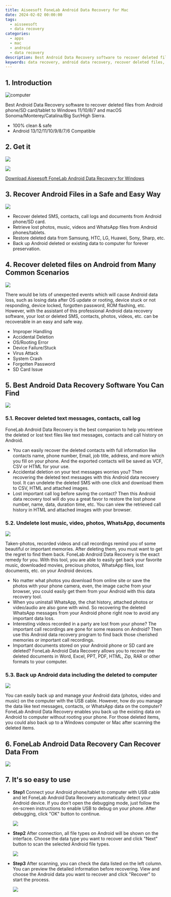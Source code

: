 ```yaml
---
title: Aiseesoft FoneLab Android Data Recovery for Mac
date: 2024-02-02 00:00:00
tags: 
  - aisseesoft
  - data recovery
categories: 
  - apps
  - mac
  - android
  - data recovery
description: Best Android Data Recovery software to recover deleted files from Android phone/SD card/tablet to Windows 11/10/8/7 and macOS Sonoma/Monterey/Catalina/Big Sur/High Sierra.
keywords: data recovery, android data recovery, recover deleted files, recover deleted text messages, recover deleted photos, recover deleted videos, recover deleted contacts, recover deleted call logs, recover deleted documents, recover deleted WhatsApp, recover deleted music, recover deleted audio, recover deleted files from Samsung, recover deleted files from HTC, recover deleted files from LG, recover deleted files from Huawei, recover deleted files from Sony, recover deleted files from Sharp, recover deleted files from Android phone, recover deleted files from Android tablet, recover deleted files from Android SD card, recover deleted files from Android device, recover deleted files from Android OS, recover deleted files from Android rooting, recover deleted files from Android device stuck, recover deleted files from Android device locked, recover deleted files from Android forgotten password, recover deleted files from Android ROM flashing, recover deleted files from Android improper handling, recover deleted files from Android accidental deletion, recover deleted files from Android OS/Rooting Error, recover deleted files from Android device failure/stuck, recover deleted files from Android virus attack, recover deleted files from Android system crash, recover deleted files from Android forgotten password, recover deleted files from Android SD card issue
---
```


## 1. Introduction

![computer](/images/apps/aiseesoft/android-data-recovery/banner.png)

Best Android Data Recovery software to recover deleted files from Android phone/SD card/tablet to Windows 11/10/8/7 and macOS Sonoma/Monterey/Catalina/Big Sur/High Sierra.

- 100% clean & safe
- Android 13/12/11/10/9/8/7/6 Compatible

## 2. Get it

[![](/images/apps/aiseesoft/android-data-recovery/box-android-data-recovery-for-mac.png)](https://secure.2checkout.com/order/cart.php?PRODS=4650704&QTY=1&AFFILIATE=108875)

[![](/images/apps/aiseesoft/android-data-recovery/buy-download-mac.png)](https://secure.2checkout.com/order/cart.php?PRODS=4650704&QTY=1&AFFILIATE=108875)

[Download Aiseesoft FoneLab Android Data Recovery for Windows](/aiseesoft-android-data-recovery-for-win/)

## 3. Recover Android Files in a Safe and Easy Way

![](/images/apps/aiseesoft/android-data-recovery/recovery-easy-way.png)

- Recover deleted SMS, contacts, call logs and documents from Android phone/SD card.
- Retrieve lost photos, music, videos and WhatsApp files from Android phones/tablets.
- Restore deleted data from Samsung, HTC, LG, Huawei, Sony, Sharp, etc.
- Back up Android deleted or existing data to computer for forever preservation.

## 4. Recover deleted files on Android from Many Common Scenarios

![](/images/apps/aiseesoft/android-data-recovery/recover-deleted-files.png)

There would be lots of unexpected events which will cause Android data loss, such as losing data after OS update or rooting, device stuck or not responding, device locked, forgotten password, ROM flashing, etc. However, with the assistant of this professional Android data recovery software, your lost or deleted SMS, contacts, photos, videos, etc. can be recoverable in an easy and safe way.

- Improper Handling 
- Accidental Deletion 
- OS/Rooting Error 
- Device Failure/Stuck 
- Virus Attack 
- System Crash 
- Forgotten Password 
- SD Card Issue

## 5. Best Android Data Recovery Software You Can Find

![](/images/apps/aiseesoft/android-data-recovery/recover-deleted-text.png)

### 5.1. Recover deleted text messages, contacts, call log

FoneLab Android Data Recovery is the best companion to help you retrieve the deleted or lost text files like text messages, contacts and call history on Android.

- You can easily recover the deleted contacts with full information like contacts name, phone number, Email, job title, address, and more which you fill on your phone. And the exported contacts will be saved as VCF, CSV or HTML for your use.
- Accidental deletion on your text messages worries you? Then recovering the deleted text messages with this Android data recovery tool. It can undelete the deleted SMS with one click and download them to CSV, HTML and attached images.
- Lost important call log before saving the contact? Then this Android data recovery tool will do you a great favor to restore the lost phone number, name, data, duration time, etc. You can view the retrieved call history in HTML and attached images with your browser.

### 5.2. Undelete lost music, video, photos, WhatsApp, documents


![](/images/apps/aiseesoft/android-data-recovery/undelete-media-files.png)

Taken-photos, recorded videos and call recordings remind you of some beautiful or important memories. After deleting them, you must want to get the regret to find them back. FoneLab Android Data Recovery is the exact remedy for you. With this tool, you are able to easily get back your favorite music, downloaded movies, precious photos, WhatsApp files, lost documents, etc. on your Android devices.

- No matter what photos you download from online site or save the photos with your phone camera, even, the image cache from your browser, you could easily get them from your Android with this data recovery tool.
- When you uninstall WhatsApp, the chat history, attached photos or video/audio are also gone with wind. So recovering the deleted WhatsApp messages from your Android phone right now to avoid any important data loss.
- Interesting videos recorded in a party are lost from your phone? The important call recordings are gone for some reasons on Android? Then use this Android data recovery program to find back those cherished memories or important call recordings.
- Important documents stored on your Android phone or SD card are deleted? FoneLab Android Data Recovery allows you to recover the deleted documents in Word, Excel, PPT, PDF, HTML, Zip, RAR or other formats to your computer.

### 5.3. Back up Android data including the deleted to computer

![](/images/apps/aiseesoft/android-data-recovery/backup-android-data.png)

You can easily back up and manage your Android data (photos, video and music) on the computer with the USB cable. However, how do you manage the data like text messages, contacts, or WhatsApp data on the computer? FoneLab Android Data Recovery enables you back up the existing data on Android to computer without rooting your phone. For those deleted items, you could also back up to a Windows computer or Mac after scanning the deleted items.

## 6. FoneLab Android Data Recovery Can Recover Data From

![](/images/apps/aiseesoft/android-data-recovery/recovery-from.png)


## 7. It's so easy to use

- **Step1** Connect your Android phone/tablet to computer with USB cable and let FoneLab Android Data Recovery automatically detect your Android device. If you don't open the debugging mode, just follow the on-screen instructions to enable USB to debug on your phone. After debugging, click "OK" button to continue.

    ![](/images/apps/aiseesoft/android-data-recovery/android-connection.jpg)

- **Step2** After connection, all file types on Android will be shown on the interface. Choose the data type you want to recover and click "Next" button to scan the selected Android file types.

    ![](/images/apps/aiseesoft/android-data-recovery/select-android-files.jpg)

- **Step3** After scanning, you can check the data listed on the left column. You can preview the detailed information before recovering. View and choose the Android data you want to recover and click "Recover" to start the process.

    ![](/images/apps/aiseesoft/android-data-recovery/recover-files-from-samsung.jpg)

